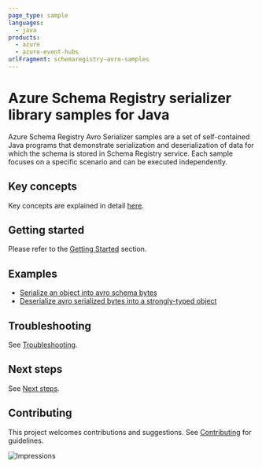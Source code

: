 ```yaml
---
page_type: sample
languages:
  - java
products:
  - azure
  - azure-event-hubs
urlFragment: schemaregistry-avro-samples
---
```


# Azure Schema Registry serializer library samples for Java

Azure Schema Registry Avro Serializer samples are a set of self-contained Java programs that demonstrate serialization 
and deserialization of data for which the schema is stored in Schema Registry service. Each sample focuses on a 
specific scenario and can be executed independently.

## Key concepts
Key concepts are explained in detail [here][sdk_readme_key_concepts].

## Getting started
Please refer to the [Getting Started][sdk_readme_getting_started] section.

## Examples

- [Serialize an object into avro schema bytes][sample_avro_serialization]
- [Deserialize avro serialized bytes into a strongly-typed object][sample_avro_deserialization]

## Troubleshooting
See [Troubleshooting][sdk_readme_troubleshooting].

## Next steps
See [Next steps][sdk_readme_next_steps].

## Contributing
This project welcomes contributions and suggestions. See [Contributing][sdk_readme_contributing] for guidelines.

<!-- Links -->
[sdk_readme_key_concepts]: https://github.com/Azure/azure-sdk-for-java/blob/master/sdk/schemaregistry/azure-data-schemaregistry-avro/README.md#key-concepts
[sdk_readme_getting_started]: https://github.com/Azure/azure-sdk-for-java/blob/master/sdk/schemaregistry/azure-data-schemaregistry-avro/README.md#getting-started
[sdk_readme_troubleshooting]: https://github.com/Azure/azure-sdk-for-java/blob/master/sdk/schemaregistry/azure-data-schemaregistry-avro/README.md#troubleshooting
[sdk_readme_next_steps]: https://github.com/Azure/azure-sdk-for-java/blob/master/sdk/schemaregistry/azure-data-schemaregistry-avro/README.md#next-steps
[sdk_readme_contributing]: https://github.com/Azure/azure-sdk-for-java/blob/master/sdk/schemaregistry/azure-data-schemaregistry-avro/README.md#contributing
[sample_avro_serialization]: https://github.com/Azure/azure-sdk-for-java/blob/master/sdk/schemaregistry/azure-data-schemaregistry-avro/src/samples/java/com/azure/data/schemaregistry/avro/SchemaRegistryAvroSerializationSample.java
[sample_avro_deserialization]: https://github.com/Azure/azure-sdk-for-java/blob/master/sdk/schemaregistry/azure-data-schemaregistry-avro/src/samples/java/com/azure/data/schemaregistry/avro/SchemaRegistryAvroSerializationSample.java

![Impressions](https://azure-sdk-impressions.azurewebsites.net/api/impressions/azure-sdk-for-java%2Fsdk%schemaregistry%2Fazure-data-schemaregistry-avro%2Fsrc%2Fsamples%2README.png)
